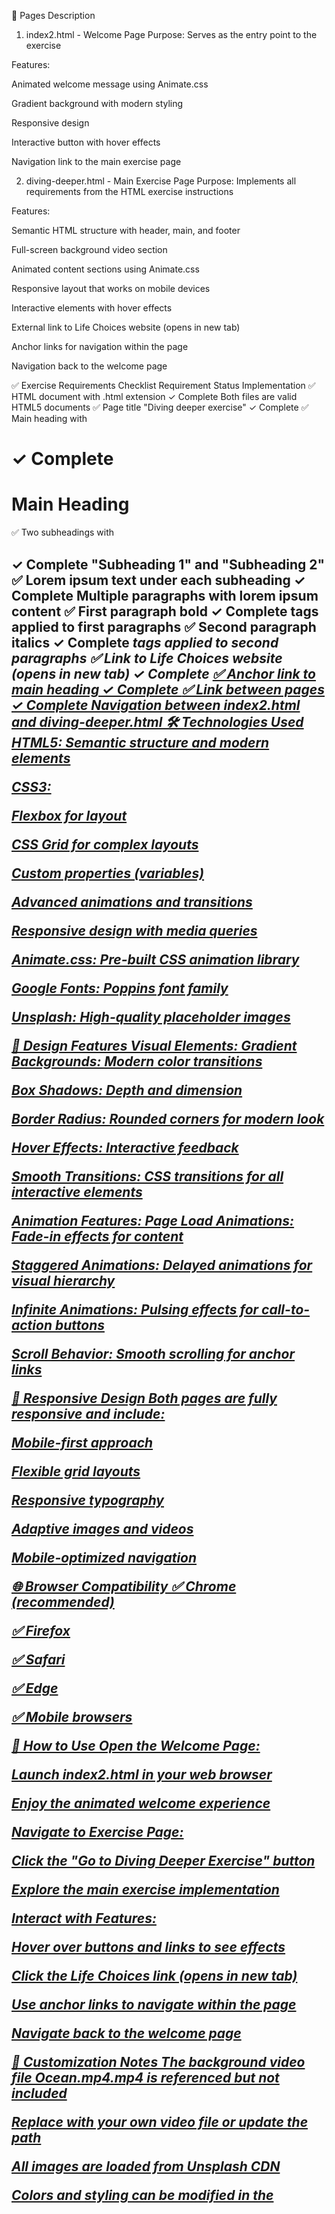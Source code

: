 🚀 Pages Description
1. index2.html - Welcome Page
Purpose: Serves as the entry point to the exercise

Features:

Animated welcome message using Animate.css

Gradient background with modern styling

Responsive design

Interactive button with hover effects

Navigation link to the main exercise page

2. diving-deeper.html - Main Exercise Page
Purpose: Implements all requirements from the HTML exercise instructions

Features:

Semantic HTML structure with header, main, and footer

Full-screen background video section

Animated content sections using Animate.css

Responsive layout that works on mobile devices

Interactive elements with hover effects

External link to Life Choices website (opens in new tab)

Anchor links for navigation within the page

Navigation back to the welcome page

✅ Exercise Requirements Checklist
Requirement	Status	Implementation
✅ HTML document with .html extension	✓ Complete	Both files are valid HTML5 documents
✅ Page title "Diving deeper exercise"	✓ Complete	<title>Diving Deeper Exercise</title>
✅ Main heading with <h1>	✓ Complete	<h1>Main Heading</h1>
✅ Two subheadings with <h2>	✓ Complete	"Subheading 1" and "Subheading 2"
✅ Lorem ipsum text under each subheading	✓ Complete	Multiple paragraphs with lorem ipsum content
✅ First paragraph bold	✓ Complete	<b> tags applied to first paragraphs
✅ Second paragraph italics	✓ Complete	<i> tags applied to second paragraphs
✅ Link to Life Choices website (opens in new tab)	✓ Complete	<a href="http://www.lifechoices.co.za/" target="_blank">
✅ Anchor link to main heading	✓ Complete	<a class="back-to-top" href="#main-heading">
✅ Link between pages	✓ Complete	Navigation between index2.html and diving-deeper.html
🛠️ Technologies Used
HTML5: Semantic structure and modern elements

CSS3:

Flexbox for layout

CSS Grid for complex layouts

Custom properties (variables)

Advanced animations and transitions

Responsive design with media queries

Animate.css: Pre-built CSS animation library

Google Fonts: Poppins font family

Unsplash: High-quality placeholder images

🎨 Design Features
Visual Elements:
Gradient Backgrounds: Modern color transitions

Box Shadows: Depth and dimension

Border Radius: Rounded corners for modern look

Hover Effects: Interactive feedback

Smooth Transitions: CSS transitions for all interactive elements

Animation Features:
Page Load Animations: Fade-in effects for content

Staggered Animations: Delayed animations for visual hierarchy

Infinite Animations: Pulsing effects for call-to-action buttons

Scroll Behavior: Smooth scrolling for anchor links

📱 Responsive Design
Both pages are fully responsive and include:

Mobile-first approach

Flexible grid layouts

Responsive typography

Adaptive images and videos

Mobile-optimized navigation

🌐 Browser Compatibility
✅ Chrome (recommended)

✅ Firefox

✅ Safari

✅ Edge

✅ Mobile browsers

🚀 How to Use
Open the Welcome Page:

Launch index2.html in your web browser

Enjoy the animated welcome experience

Navigate to Exercise Page:

Click the "Go to Diving Deeper Exercise" button

Explore the main exercise implementation

Interact with Features:

Hover over buttons and links to see effects

Click the Life Choices link (opens in new tab)

Use anchor links to navigate within the page

Navigate back to the welcome page

📝 Customization Notes
The background video file Ocean.mp4.mp4 is referenced but not included

Replace with your own video file or update the path

All images are loaded from Unsplash CDN

Colors and styling can be modified in the <style> sections

👨‍💻 Developer Information
Developer: Gazelle Pearson
Year: 2025
Exercise: Diving Deeper HTML/CSS
Institution: Life Choices Academy
